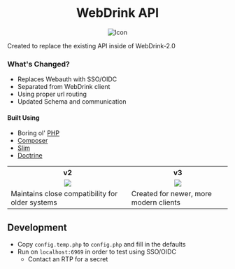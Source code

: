 <div align="center">

# WebDrink API

![Icon](https://user-images.githubusercontent.com/9310513/35132716-95e41ca2-fc9a-11e7-97ee-80c76dbd5c16.png)

</div>

Created to replace the existing API inside of WebDrink-2.0

### What's Changed?
- Replaces Webauth with SSO/OIDC
- Separated from WebDrink client
- Using proper url routing
- Updated Schema and communication

#### Built Using
- Boring ol' [PHP](http://php.net/)
- [Composer](https://getcomposer.org/)
- [Slim](https://www.slimframework.com/)
- [Doctrine](http://www.doctrine-project.org/)


<table style="width:100%">
  <tr>
    <th>v2</th>
    <th>v3</th>
  </tr>
  <tr>
    <td align="center"><a href="https://github.com/devinmatte/WebDrink-API/blob/master/docs/API-V2.md"><img src="https://img.shields.io/badge/Documentation-v2-blue.svg"></a></td>
    <td align="center"><a href="https://github.com/devinmatte/WebDrink-API/blob/master/docs/API-V3.md"><img src="https://img.shields.io/badge/Documentation-v3-brightgreen.svg"></a></td>
  </tr>
    <tr>
      <td>Maintains close compatibility for older systems</td>
      <td>Created for newer, more modern clients</td>
    </tr>
</table>


## Development

- Copy `config.temp.php` to `config.php` and fill in the defaults
- Run on `localhost:6969` in order to test using SSO/OIDC
    - Contact an RTP for a secret